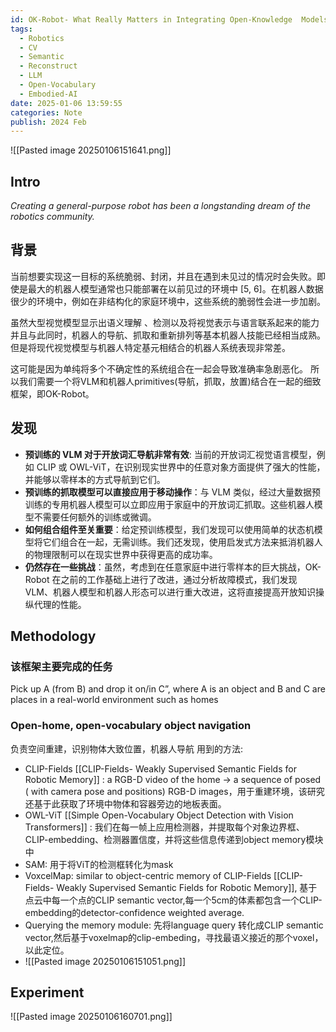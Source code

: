 ```yaml
---
id: OK-Robot- What Really Matters in Integrating Open-Knowledge  Models for Robotics
tags:
  - Robotics
  - CV
  - Semantic
  - Reconstruct
  - LLM
  - Open-Vocabulary
  - Embodied-AI
date: 2025-01-06 13:59:55
categories: Note
publish: 2024 Feb
---
```

![[Pasted image 20250106151641.png]]

## Intro
*Creating a general-purpose robot has been a longstanding dream of the robotics community.*

## 背景
当前想要实现这一目标的系统脆弱、封闭，并且在遇到未见过的情况时会失败。即使是最大的机器人模型通常也只能部署在以前见过的环境中 [5, 6]。在机器人数据很少的环境中，例如在非结构化的家庭环境中，这些系统的脆弱性会进一步加剧。

虽然大型视觉模型显示出语义理解 、检测以及将视觉表示与语言联系起来的能力并且与此同时，机器人的导航、抓取和重新排列等基本机器人技能已经相当成熟。
但是将现代视觉模型与机器人特定基元相结合的机器人系统表现非常差。

这可能是因为单纯将多个不确定性的系统组合在一起会导致准确率急剧恶化。
所以我们需要一个将VLM和机器人primitives(导航，抓取，放置)结合在一起的细致框架，即OK-Robot。

## 发现
- **预训练的 VLM 对于开放词汇导航非常有效**: 当前的开放词汇视觉语言模型，例如 CLIP 或 OWL-ViT，在识别现实世界中的任意对象方面提供了强大的性能，并能够以零样本的方式导航到它们。
- **预训练的抓取模型可以直接应用于移动操作**：与 VLM 类似，经过大量数据预训练的专用机器人模型可以立即应用于家庭中的开放词汇抓取。这些机器人模型不需要任何额外的训练或微调。
- **如何组合组件至关重要**：给定预训练模型，我们发现可以使用简单的状态机模型将它们组合在一起，无需训练。我们还发现，使用启发式方法来抵消机器人的物理限制可以在现实世界中获得更高的成功率。
- **仍然存在一些挑战**：虽然，考虑到在任意家庭中进行零样本的巨大挑战，OK-Robot 在之前的工作基础上进行了改进，通过分析故障模式，我们发现 VLM、机器人模型和机器人形态可以进行重大改进，这将直接提高开放知识操纵代理的性能。

##  Methodology
### 该框架主要完成的任务
Pick up A (from B) and drop it on/in C”, where A is an object and B and C are places in a real-world environment such as homes

### Open-home, open-vocabulary object navigation
负责空间重建，识别物体大致位置，机器人导航
用到的方法:
- CLIP-Fields [[CLIP-Fields- Weakly Supervised Semantic Fields for Robotic Memory]] : a RGB-D video of the home -> a sequence of posed ( with camera pose and positions) RGB-D images，用于重建环境，该研究还基于此获取了环境中物体和容器旁边的地板表面。
- OWL-ViT [[Simple Open-Vocabulary Object Detection with Vision Transformers]] : 我们在每一帧上应用检测器，并提取每个对象边界框、CLIP-embedding、检测器置信度，并将这些信息传递到object memory模块中
- SAM: 用于将ViT的检测框转化为mask
- VoxcelMap: similar to object-centric memory of CLIP-Fields [[CLIP-Fields- Weakly Supervised Semantic Fields for Robotic Memory]], 基于点云中每一个点的CLIP semantic vector,每一个5cm的体素都包含一个CLIP-embedding的detector-confidence weighted average.
- Querying the memory module: 先将language query 转化成CLIP semantic vector,然后基于voxelmap的clip-embeding，寻找最语义接近的那个voxel，以此定位。
- ![[Pasted image 20250106151051.png]]

## Experiment

![[Pasted image 20250106160701.png]]








